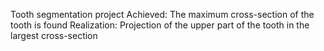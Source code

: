 Tooth segmentation project
Achieved: The maximum cross-section of the tooth is found
Realization: Projection of the upper part of the tooth in the largest cross-section
